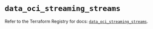 # `data_oci_streaming_streams`

Refer to the Terraform Registry for docs: [`data_oci_streaming_streams`](https://registry.terraform.io/providers/hashicorp/oci/7.19.0/docs/data-sources/streaming_streams).
